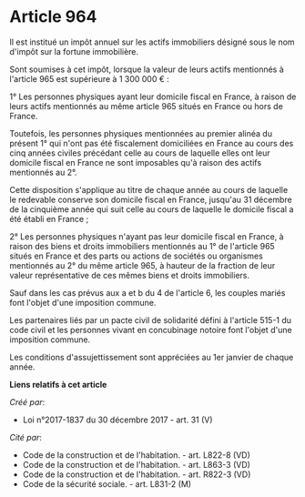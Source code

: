 # Article 964

Il est institué un impôt annuel sur les actifs immobiliers désigné sous le nom d'impôt sur la fortune immobilière.

Sont soumises à cet impôt, lorsque la valeur de leurs actifs mentionnés à l'article 965 est supérieure à 1 300 000 € :

1° Les personnes physiques ayant leur domicile fiscal en France, à raison de leurs actifs mentionnés au même article 965
situés en France ou hors de France.

Toutefois, les personnes physiques mentionnées au premier alinéa du présent 1° qui n'ont pas été fiscalement domiciliées en
France au cours des cinq années civiles précédant celle au cours de laquelle elles ont leur domicile fiscal en France ne sont
imposables qu'à raison des actifs mentionnés au 2°.

Cette disposition s'applique au titre de chaque année au cours de laquelle le redevable conserve son domicile fiscal en
France, jusqu'au 31 décembre de la cinquième année qui suit celle au cours de laquelle le domicile fiscal a été établi en
France ;

2° Les personnes physiques n'ayant pas leur domicile fiscal en France, à raison des biens et droits immobiliers mentionnés au
1° de l'article 965 situés en France et des parts ou actions de sociétés ou organismes mentionnés au 2° du même article 965,
à hauteur de la fraction de leur valeur représentative de ces mêmes biens et droits immobiliers.

Sauf dans les cas prévus aux a et b du 4 de l'article 6, les couples mariés font l'objet d'une imposition commune.

Les partenaires liés par un pacte civil de solidarité défini à l'article 515-1 du code civil et les personnes vivant en
concubinage notoire font l'objet d'une imposition commune.

Les conditions d'assujettissement sont appréciées au 1er janvier de chaque année.

**Liens relatifs à cet article**

_Créé par_:

  - Loi n°2017-1837 du 30 décembre 2017 - art. 31 (V)

_Cité par_:

  - Code de la construction et de l'habitation. - art. L822-8 (VD)
  - Code de la construction et de l'habitation. - art. L863-3 (VD)
  - Code de la construction et de l'habitation. - art. R822-3 (VD)
  - Code de la sécurité sociale. - art. L831-2 (M)
